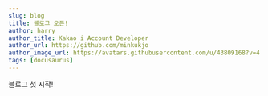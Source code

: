 ```yaml
---
slug: blog
title: 블로그 오픈!
author: harry
author_title: Kakao i Account Developer
author_url: https://github.com/minkukjo
author_image_url: https://avatars.githubusercontent.com/u/43809168?v=4
tags: [docusaurus]
---
```


블로그 첫 시작!
